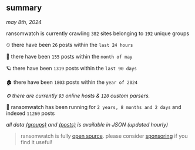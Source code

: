 
## summary
_may 8th, 2024_

ransomwatch is currently crawling `382` sites belonging to `192` unique groups

⏲ there have been `26` posts within the `last 24 hours`

🦈 there have been `155` posts within the `month of may`

🪐 there have been `1319` posts within the `last 90 days`

🏚 there have been `1803` posts within the `year of 2024`

_⚙️ there are currently `93` online hosts & `120` custom parsers._

🦕 ransomwatch has been running for `2 years, 8 months and 2 days` and indexed `11260` posts

_all data  [(groups)](http://ransomwhat.telemetry.ltd/groups) and [(posts)](http://ransomwhat.telemetry.ltd/posts) is available in JSON (updated hourly)_

> ransomwatch is fully [open source](https://github.com/joshhighet/ransomwatch#ransomwatch--). please consider [sponsoring](https://github.com/sponsors/joshhighet) if you find it useful!
